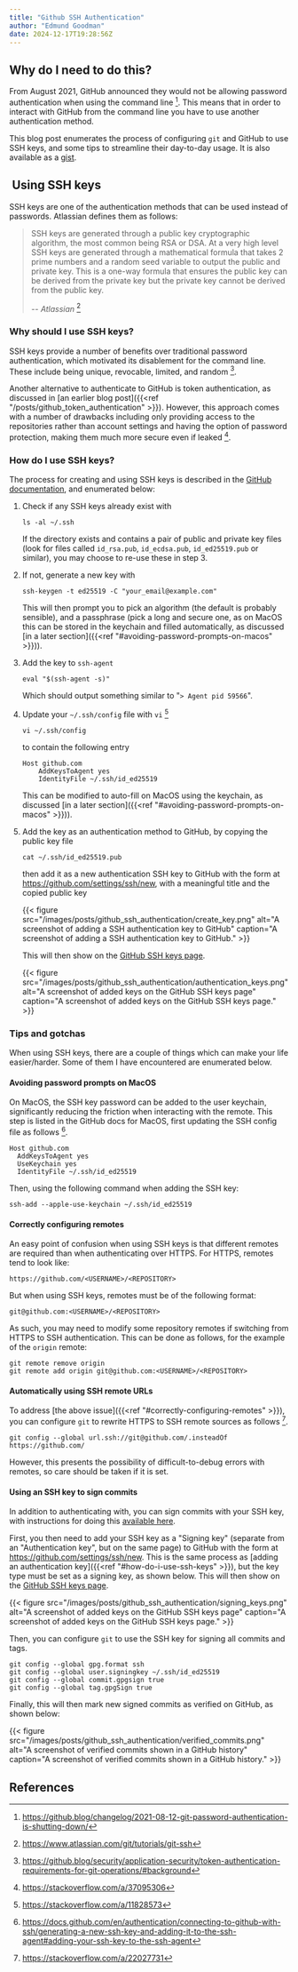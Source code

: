 ```yaml
---
title: "Github SSH Authentication"
author: "Edmund Goodman"
date: 2024-12-17T19:28:56Z
---
```


## Why do I need to do this?

From August 2021, GitHub announced they would not be allowing password
authentication when using the command line [^1]. This means that in order to
interact with GitHub from the command line you have to use another
authentication method.

<!--more-->

This blog post enumerates the process of
configuring `git` and GitHub to use SSH keys, and some tips to streamline their
day-to-day usage. It is also available as a
[gist](https://gist.github.com/EdmundGoodman/e8faa0b3c2dddf350a00fb23dab48a59).

##  Using SSH keys

SSH keys are one of the authentication methods that can be used instead of
passwords. Atlassian defines them as follows:

> SSH keys are generated through a public key cryptographic algorithm, the most
> common being RSA or DSA. At a very high level SSH keys are generated through a
> mathematical formula that takes 2 prime numbers and a random seed variable to
> output the public and private key. This is a one-way formula that ensures the
> public key can be derived from the private key but the private key cannot be
> derived from the public key.
>
> -- *Atlassian* [^2]

### Why should I use SSH keys?

SSH keys provide a number of benefits over traditional password authentication,
which motivated its disablement for the command line. These include being
unique, revocable, limited, and random [^3].

Another alternative to authenticate to GitHub is token authentication, as
discussed in [an earlier blog post]({{<ref "/posts/github_token_authentication" >}}).
However, this approach comes with a number of drawbacks including only
providing access to the repositories rather than account settings and having
the option of password protection, making them much more secure even if leaked [^4].

### How do I use SSH keys?

The process for creating and using SSH keys is described in the
[GitHub documentation](https://docs.github.com/en/authentication/connecting-to-github-with-ssh),
and enumerated below:

1. Check if any SSH keys already exist with

   ```bash{linenos=false}
   ls -al ~/.ssh
   ```

   If the directory exists and contains a pair of public and private key files
   (look for files called `id_rsa.pub`, `id_ecdsa.pub`, `id_ed25519.pub` or similar),
   you may choose to re-use these in step 3.

2. If not, generate a new key with

    ```bash{linenos=false}
    ssh-keygen -t ed25519 -C "your_email@example.com"
    ```

    This will then prompt you to pick an algorithm (the default is probably
    sensible), and a passphrase (pick a long and secure one, as on MacOS this
    can be stored in the keychain and filled automatically, as discussed
    [in a later section]({{<ref "#avoiding-password-prompts-on-macos" >}})).

3. Add the key to `ssh-agent`

    ```bash{linenos=false}
    eval "$(ssh-agent -s)"
    ```

    Which should output something similar to "`> Agent pid 59566`".

4. Update your `~/.ssh/config` file with `vi` [^5] 

    ```bash{linenos=false}
    vi ~/.ssh/config
    ```
   to contain the following entry

   ```text
   Host github.com
       AddKeysToAgent yes
       IdentityFile ~/.ssh/id_ed25519
   ```

   This can be modified to auto-fill on MacOS using the keychain, as discussed
   [in a later section]({{<ref "#avoiding-password-prompts-on-macos" >}})).

5. Add the key as an authentication method to GitHub, by copying the public key
   file

   ```bash{linenos=false}
   cat ~/.ssh/id_ed25519.pub
   ```

    then add it as a new authentication SSH key to GitHub with the form at
    <https://github.com/settings/ssh/new>, with a meaningful title and the copied
    public key

    {{< figure
        src="/images/posts/github_ssh_authentication/create_key.png"
        alt="A screenshot of adding a SSH authentication key to GitHub"
        caption="A screenshot of adding a SSH authentication key to GitHub." >}}

    This will then show on the [GitHub SSH keys page](https://github.com/settings/keys).

    {{< figure
        src="/images/posts/github_ssh_authentication/authentication_keys.png"
        alt="A screenshot of added keys on the GitHub SSH keys page"
        caption="A screenshot of added keys on the GitHub SSH keys page." >}}

### Tips and gotchas

When using SSH keys, there are a couple of things which can make your life
easier/harder. Some of them I have encountered are enumerated below.

#### Avoiding password prompts on MacOS

On MacOS, the SSH key password can be added to the user keychain, significantly
reducing the friction when interacting with the remote. This step is listed in
the GitHub docs for MacOS, first updating the SSH config file as follows [^6].

```text
Host github.com
  AddKeysToAgent yes
  UseKeychain yes
  IdentityFile ~/.ssh/id_ed25519
```

Then, using the following command when adding the SSH key:

```bash{linenos=false}
ssh-add --apple-use-keychain ~/.ssh/id_ed25519
```

#### Correctly configuring remotes

An easy point of confusion when using SSH keys is that different remotes are
required than when authenticating over HTTPS. For HTTPS, remotes tend to look
like:

```text{linenos=false}
https://github.com/<USERNAME>/<REPOSITORY>
```

But when using SSH keys, remotes must be of the following format:

```text{linenos=false}
git@github.com:<USERNAME>/<REPOSITORY>
```

As such, you may need to modify some repository remotes if switching from HTTPS
to SSH authentication. This can be done as follows, for the example of the `origin` remote:

```bash{linenos=false}
git remote remove origin
git remote add origin git@github.com:<USERNAME>/<REPOSITORY>
```

#### Automatically using SSH remote URLs

To address [the above issue]({{<ref "#correctly-configuring-remotes" >}}), you
can configure `git` to rewrite HTTPS to SSH remote sources as follows [^7].

```bash{linenos=false}
git config --global url.ssh://git@github.com/.insteadOf https://github.com/
```

However, this presents the possibility of difficult-to-debug errors with remotes,
so care should be taken if it is set.

#### Using an SSH key to sign commits

In addition to authenticating with, you can sign commits with your SSH key, with
instructions for doing this [available here](https://docs.github.com/en/authentication/managing-commit-signature-verification/telling-git-about-your-signing-key#telling-git-about-your-ssh-key).

First, you then need to add your SSH key as a "Signing key" (separate from an
"Authentication key", but on the same page) to GitHub with the form at
<https://github.com/settings/ssh/new>. This is the same process as
[adding an authentication key]({{<ref "#how-do-i-use-ssh-keys" >}}),
but the key type must be set as a signing key, as shown below. This will then
show on the [GitHub SSH keys page](https://github.com/settings/keys).

{{< figure
    src="/images/posts/github_ssh_authentication/signing_keys.png"
    alt="A screenshot of added keys on the GitHub SSH keys page"
    caption="A screenshot of added keys on the GitHub SSH keys page." >}}

Then, you can configure `git` to use the SSH key for signing all commits and tags.

```bash{linenos=false}
git config --global gpg.format ssh
git config --global user.signingkey ~/.ssh/id_ed25519
git config --global commit.gpgsign true
git config --global tag.gpgSign true
```

Finally, this will then mark new signed commits as verified on GitHub, as shown
below:

{{< figure
    src="/images/posts/github_ssh_authentication/verified_commits.png"
    alt="A screenshot of verified commits shown in a GitHub history"
    caption="A screenshot of verified commits shown in a GitHub history." >}}


## References

[^1]: <https://github.blog/changelog/2021-08-12-git-password-authentication-is-shutting-down/>
[^2]: <https://www.atlassian.com/git/tutorials/git-ssh>
[^3]: <https://github.blog/security/application-security/token-authentication-requirements-for-git-operations/#background>
[^4]: <https://stackoverflow.com/a/37095306>
[^5]: <https://stackoverflow.com/a/11828573>
[^6]: <https://docs.github.com/en/authentication/connecting-to-github-with-ssh/generating-a-new-ssh-key-and-adding-it-to-the-ssh-agent#adding-your-ssh-key-to-the-ssh-agent>
[^7]: <https://stackoverflow.com/a/22027731>
